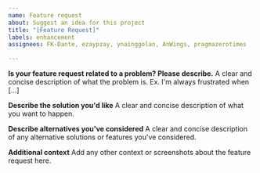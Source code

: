 ```yaml
---
name: Feature request
about: Suggest an idea for this project
title: "[Feature Request]"
labels: enhancement
assignees: FK-Dante, ezaypzay, ynainggolan, AnWings, pragmazerotimes

---
```


**Is your feature request related to a problem? Please describe.**
A clear and concise description of what the problem is. Ex. I'm always frustrated when [...]

**Describe the solution you'd like**
A clear and concise description of what you want to happen.

**Describe alternatives you've considered**
A clear and concise description of any alternative solutions or features you've considered.

**Additional context**
Add any other context or screenshots about the feature request here.
